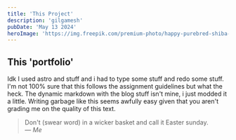 ```yaml
---
title: 'This Project'
description: 'gilgamesh'
pubDate: 'May 13 2024'
heroImage: 'https://img.freepik.com/premium-photo/happy-purebred-shiba-inu-dog-dressed-costume-with-bunny-ears-celebrate-easter-sticks-out-his_78492-8853.jpg'
---
```

## This 'portfolio'

Idk I used astro and stuff and i had to type some stuff and redo some stuff. I'm not 100% sure that this follows the assignment guidelines but what the heck. The dynamic markdown with the blog stuff isn't mine, i just modded it a little. Writing garbage like this seems awfully easy given that you aren't grading me on the quality of this text.

> Don't (swear word) in a wicker basket and call it Easter sunday.<br>
> — <cite>Me</cite>